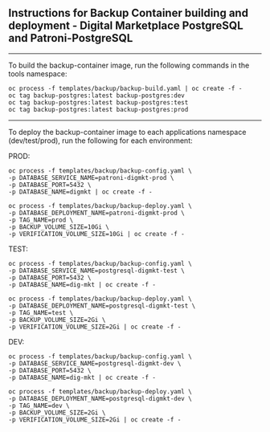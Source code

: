 ## Instructions for Backup Container building and deployment - Digital Marketplace PostgreSQL and Patroni-PostgreSQL

-----

To build the backup-container image, run the following commands in the tools namespace:

```
oc process -f templates/backup/backup-build.yaml | oc create -f -
oc tag backup-postgres:latest backup-postgres:dev
oc tag backup-postgres:latest backup-postgres:test
oc tag backup-postgres:latest backup-postgres:prod
```

-----

To deploy the backup-container image to each applications namespace (dev/test/prod), run the following for each environment:

PROD:

```
oc process -f templates/backup/backup-config.yaml \
-p DATABASE_SERVICE_NAME=patroni-digmkt-prod \
-p DATABASE_PORT=5432 \
-p DATABASE_NAME=digmkt | oc create -f -
```

```
oc process -f templates/backup/backup-deploy.yaml \
-p DATABASE_DEPLOYMENT_NAME=patroni-digmkt-prod \
-p TAG_NAME=prod \
-p BACKUP_VOLUME_SIZE=10Gi \
-p VERIFICATION_VOLUME_SIZE=10Gi | oc create -f -
```

TEST:

```
oc process -f templates/backup/backup-config.yaml \
-p DATABASE_SERVICE_NAME=postgresql-digmkt-test \
-p DATABASE_PORT=5432 \
-p DATABASE_NAME=dig-mkt | oc create -f -
```

```
oc process -f templates/backup/backup-deploy.yaml \
-p DATABASE_DEPLOYMENT_NAME=postgresql-digmkt-test \
-p TAG_NAME=test \
-p BACKUP_VOLUME_SIZE=2Gi \
-p VERIFICATION_VOLUME_SIZE=2Gi | oc create -f -
```

DEV:

```
oc process -f templates/backup/backup-config.yaml \
-p DATABASE_SERVICE_NAME=postgresql-digmkt-dev \
-p DATABASE_PORT=5432 \
-p DATABASE_NAME=dig-mkt | oc create -f -
```

```
oc process -f templates/backup/backup-deploy.yaml \
-p DATABASE_DEPLOYMENT_NAME=postgresql-digmkt-dev \
-p TAG_NAME=dev \
-p BACKUP_VOLUME_SIZE=2Gi \
-p VERIFICATION_VOLUME_SIZE=2Gi | oc create -f -
```